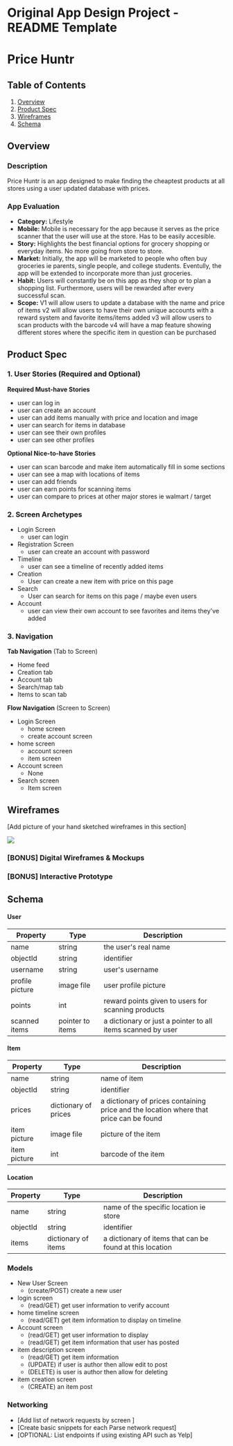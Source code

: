Original App Design Project - README Template
===

# Price Huntr

## Table of Contents
1. [Overview](#Overview)
1. [Product Spec](#Product-Spec)
1. [Wireframes](#Wireframes)
2. [Schema](#Schema)

## Overview
### Description
Price Huntr is an app designed to make finding the cheaptest products at all stores using a user updated database with prices. 

### App Evaluation
- **Category:** Lifestyle
- **Mobile:** Mobile is necessary for the app because it serves as the price scanner that the user will use at the store. Has to be easily accesible. 
- **Story:** Highlights the best financial options for grocery shopping or everyday items. No more going from store to store. 
- **Market:** Initially, the app will be marketed to people who often buy groceries ie parents, single people, and college students. Eventully, the app will be extended to incorporate more than just groceries.
- **Habit:** Users will constantly be on this app as they shop or to plan a shopping list. Furthermore, users will be rewarded after every successful scan.
- **Scope:** V1 will allow users to update a database with the name and price of items v2 will allow users to have their own unique accounts with a reward system and favorite items/items added v3 will allow users to scan products with the barcode v4 will have a map feature showing different stores where the specific item in question can be purchased

## Product Spec

### 1. User Stories (Required and Optional)

**Required Must-have Stories**

* user can log in
* user can create an account
* user can add items manually with price and location and image
* user can search for items in database
* user can see their own profiles
* user can see other profiles


**Optional Nice-to-have Stories**

* user can scan barcode and make item automatically fill in some sections
* user can see a map with locations of items
* user can add friends
* user can earn points for scanning items
* user can compare to prices at other major stores ie walmart / target

### 2. Screen Archetypes

* Login Screen
   * user can login
* Registration Screen
   * user can create an account with password
* Timeline
    * user can see a timeline of recently added items
* Creation
    * User can create a new item with price on this page
* Search
    * User can search for items on this page / maybe even users
* Account
    * user can view their own account to see favorites and items they've added

### 3. Navigation

**Tab Navigation** (Tab to Screen)

* Home feed
* Creation tab
* Account tab
* Search/map tab 
* Items to scan tab

**Flow Navigation** (Screen to Screen)

* Login Screen
   * home screen
   * create account screen
* home screen
   * account screen
   * item screen
* Account screen
    * None
* Search screen
    * Item screen

## Wireframes
[Add picture of your hand sketched wireframes in this section]


![](https://i.imgur.com/H4IyMxy.jpg)

### [BONUS] Digital Wireframes & Mockups

### [BONUS] Interactive Prototype

## Schema 

#### User
| Property  | Type | Description |
| ------------- | ------------- | ------------- |
| name  | string | the user's real name  |
| objectId  | string | identifier |
| username | string  | user's username   |
| profile picture | image file  | user profile picture|
| points | int  | reward points given to users for scanning products|
| scanned items | pointer to items  | a dictionary or just a pointer to all items scanned by user|

#### Item
| Property  | Type | Description |
| ------------- | ------------- | ------------- |
| name  | string | name of item  |
| objectId  | string | identifier |
| prices | dictionary of prices  | a dictionary of prices containing price and the location where that price can be found|
| item picture | image file  | picture of the item|
| item picture | int | barcode of the item|



#### Location
| Property  | Type | Description |
| ------------- | ------------- | ------------- |
| name  | string | name of the specific location ie store|
| objectId  | string | identifier |
| items | dictionary of items  | a dictionary of items that can be found at this location|






### Models

* New User Screen
   * (create/POST) create a new user
* login screen
   * (read/GET) get user information to verify account
* home timeline screen
   * (read/GET) get item information to display on timeline
* Account screen
    * (read/GET) get user information to display
    * (read/GET) get item information that user has posted
* item description screen
    * (read/GET) get item information
    * (UPDATE) if user is author then allow edit to post
    * (DELETE) is user is author then allow for deleting
* item creation screen
    * (CREATE) an item post







### Networking
- [Add list of network requests by screen ]
- [Create basic snippets for each Parse network request]
- [OPTIONAL: List endpoints if using existing API such as Yelp]



